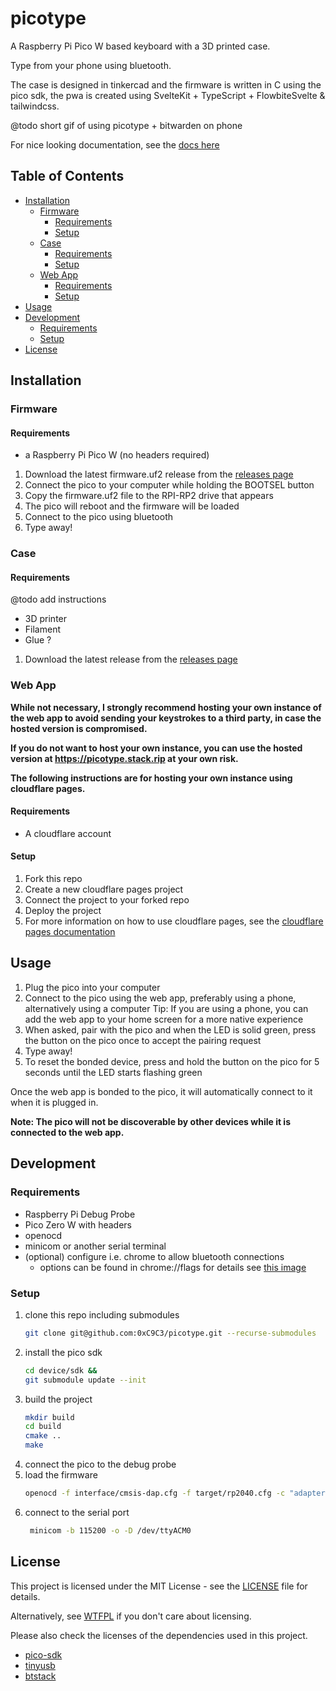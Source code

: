 # picotype

A Raspberry Pi Pico W based keyboard with a 3D printed case.

Type from your phone using bluetooth.

The case is designed in tinkercad and the firmware is written in C using the pico sdk, the pwa is created using
SvelteKit + TypeScript + FlowbiteSvelte & tailwindcss.

@todo short gif of using picotype + bitwarden on phone

For nice looking documentation, see the [docs here](https://picotype.stack.rip/docs.html)

## Table of Contents

- [Installation](#installation)
    - [Firmware](#firmware)
        - [Requirements](#requirements)
        - [Setup](#setup)
    - [Case](#case)
        - [Requirements](#requirements-1)
        - [Setup](#setup-1)
    - [Web App](#web-app)
        - [Requirements](#requirements-2)
        - [Setup](#setup-2)
- [Usage](#usage)
- [Development](#development)
    - [Requirements](#requirements-3)
    - [Setup](#setup-3)
- [License](#license)

## Installation

### Firmware

#### Requirements

- a Raspberry Pi Pico W (no headers required)

1. Download the latest firmware.uf2 release from the [releases page](https://github.com/0xC9C3/picotype/releases)
2. Connect the pico to your computer while holding the BOOTSEL button
3. Copy the firmware.uf2 file to the RPI-RP2 drive that appears
4. The pico will reboot and the firmware will be loaded
5. Connect to the pico using bluetooth
6. Type away!

### Case

#### Requirements

@todo add instructions

- 3D printer
- Filament
- Glue ?

1. Download the latest release from the [releases page](https://github.com/0xC9C3/picotype/releases)

### Web App

**While not necessary, I strongly recommend hosting your own instance of the web app
to avoid sending your keystrokes to a third party, in case the hosted version is compromised.**

**If you do not want to host your own instance, you can use the hosted version at https://picotype.stack.rip at your own
risk.**

**The following instructions are for hosting your own instance using cloudflare pages.**

#### Requirements

- A cloudflare account

#### Setup

1. Fork this repo
2. Create a new cloudflare pages project
3. Connect the project to your forked repo
4. Deploy the project
5. For more information on how to use cloudflare pages, see
   the [cloudflare pages documentation](https://developers.cloudflare.com/pages/get-started/guide/#connect-your-git-provider-to-pages)

## Usage

1. Plug the pico into your computer
2. Connect to the pico using the web app, preferably using a phone, alternatively using a computer
   Tip: If you are using a phone, you can add the web app to your home screen for a more native experience
3. When asked, pair with the pico and when the LED is solid green, press the button on the pico once to accept the
   pairing request
4. Type away!
5. To reset the bonded device, press and hold the button on the pico for 5 seconds until the LED starts flashing
   green

Once the web app is bonded to the pico, it will automatically connect to it when it is plugged in.

**Note: The pico will not be discoverable by other devices while it is connected to the web app.**

## Development

### Requirements

- Raspberry Pi Debug Probe
- Pico Zero W with headers
- openocd
- minicom or another serial terminal
- (optional) configure i.e. chrome to allow bluetooth connections
    - options can be found in chrome://flags for details see [this image](pwa/static/img/chrome_ble_settings.png)

### Setup

1. clone this repo including submodules
    ```bash
    git clone git@github.com:0xC9C3/picotype.git --recurse-submodules
    ```
2. install the pico sdk
    ```bash
    cd device/sdk &&
    git submodule update --init
    ```
3. build the project
    ```bash
    mkdir build
    cd build
    cmake ..
    make
    ```
4. connect the pico to the debug probe
5. load the firmware
    ```bash
    openocd -f interface/cmsis-dap.cfg -f target/rp2040.cfg -c "adapter speed 5000" -c "program cmake-build-debug/firmware.elf verify reset exit"
    ```
6. connect to the serial port
    ```bash
     minicom -b 115200 -o -D /dev/ttyACM0
    ```

## License

This project is licensed under the MIT License - see the [LICENSE](LICENSE) file for details.

Alternatively, see [WTFPL](http://www.wtfpl.net/) if you don't care about licensing.

Please also check the licenses of the dependencies used in this project.

- [pico-sdk](https://github.com/raspberrypi/pico-sdk)
- [tinyusb](https://github.com/hathach/tinyusb)
- [btstack](https://github.com/bluekitchen/btstack)

